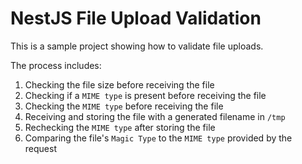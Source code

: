 # NestJS File Upload Validation

This is a sample project showing how to validate file uploads.

The process includes:

1. Checking the file size before receiving the file
2. Checking if a `MIME type` is present before receiving the file
3. Checking the `MIME type` before receiving the file
4. Receiving and storing the file with a generated filename in `/tmp`
5. Rechecking the `MIME type` after storing the file
6. Comparing the file's `Magic Type` to the `MIME type` provided by the request
